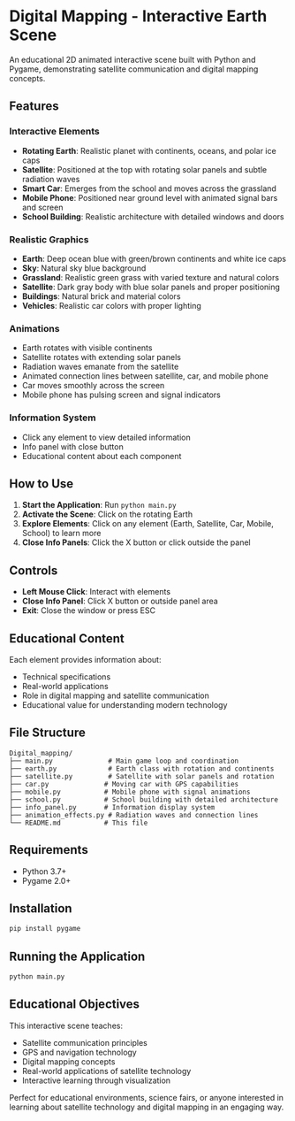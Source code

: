 # Digital Mapping - Interactive Earth Scene

An educational 2D animated interactive scene built with Python and Pygame, demonstrating satellite communication and digital mapping concepts.

## Features

### Interactive Elements
- **Rotating Earth**: Realistic planet with continents, oceans, and polar ice caps
- **Satellite**: Positioned at the top with rotating solar panels and subtle radiation waves
- **Smart Car**: Emerges from the school and moves across the grassland
- **Mobile Phone**: Positioned near ground level with animated signal bars and screen
- **School Building**: Realistic architecture with detailed windows and doors

### Realistic Graphics
- **Earth**: Deep ocean blue with green/brown continents and white ice caps
- **Sky**: Natural sky blue background
- **Grassland**: Realistic green grass with varied texture and natural colors
- **Satellite**: Dark gray body with blue solar panels and proper positioning
- **Buildings**: Natural brick and material colors
- **Vehicles**: Realistic car colors with proper lighting

### Animations
- Earth rotates with visible continents
- Satellite rotates with extending solar panels
- Radiation waves emanate from the satellite
- Animated connection lines between satellite, car, and mobile phone
- Car moves smoothly across the screen
- Mobile phone has pulsing screen and signal indicators

### Information System
- Click any element to view detailed information
- Info panel with close button
- Educational content about each component

## How to Use

1. **Start the Application**: Run `python main.py`
2. **Activate the Scene**: Click on the rotating Earth
3. **Explore Elements**: Click on any element (Earth, Satellite, Car, Mobile, School) to learn more
4. **Close Info Panels**: Click the X button or click outside the panel

## Controls

- **Left Mouse Click**: Interact with elements
- **Close Info Panel**: Click X button or outside panel area
- **Exit**: Close the window or press ESC

## Educational Content

Each element provides information about:
- Technical specifications
- Real-world applications
- Role in digital mapping and satellite communication
- Educational value for understanding modern technology

## File Structure

```
Digital_mapping/
├── main.py              # Main game loop and coordination
├── earth.py             # Earth class with rotation and continents
├── satellite.py         # Satellite with solar panels and rotation
├── car.py              # Moving car with GPS capabilities
├── mobile.py           # Mobile phone with signal animations
├── school.py           # School building with detailed architecture
├── info_panel.py       # Information display system
├── animation_effects.py # Radiation waves and connection lines
└── README.md           # This file
```

## Requirements

- Python 3.7+
- Pygame 2.0+

## Installation

```bash
pip install pygame
```

## Running the Application

```bash
python main.py
```

## Educational Objectives

This interactive scene teaches:
- Satellite communication principles
- GPS and navigation technology
- Digital mapping concepts
- Real-world applications of satellite technology
- Interactive learning through visualization

Perfect for educational environments, science fairs, or anyone interested in learning about satellite technology and digital mapping in an engaging way.

